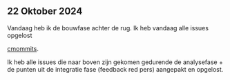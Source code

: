 ## 22 Oktober 2024

Vandaag heb ik de bouwfase achter de rug. Ik heb vandaag alle issues opgelost

[cmommits](https://github.com/DivaniNL/all-human-accessible-website/commits/main/).

Ik heb alle issues die naar boven zijn gekomen gedurende de analysefase + de punten uit de integratie fase (feedback red pers) aangepakt en opgelost.
